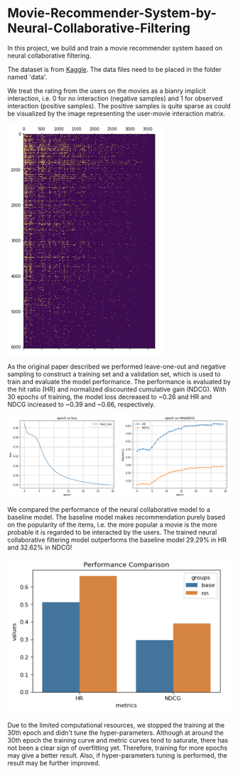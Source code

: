 # Movie-Recommender-System-by-Neural-Collaborative-Filtering
In this project, we build and train a movie recommender system based on neural collaborative filtering.

The dataset is from [Kaggle](https://www.kaggle.com/sherinclaudia/movielens). The data files need to be placed in the folder named 'data'.

We treat the rating from the users on the movies as a bianry implicit interaction, i.e. 0 for no interaction (negative samples) and 1 for observed interaction (positive samples). The positive samples is quite sparse as could be visualized by the image representing the user-movie interaction matrix.

<img src="https://raw.githubusercontent.com/JiayuX/Movie-Recommender-System-by-Neural-Collaborative-Filtering/main/matrix.png" width="350"/>

As the original paper described we performed leave-one-out and negative sampling to construct a training set and a validation set, which is used to train and evaluate the model performance. The performance is evaluated by the hit ratio (HR) and normalized discounted cumulative gain (NDCG). With 30 epochs of training, the model loss decreased to ~0.26 and HR and NDCG increased to ~0.39 and ~0.66, respectively.

<img src="https://raw.githubusercontent.com/JiayuX/Movie-Recommender-System-by-Neural-Collaborative-Filtering/main/history.png" width="900"/>

We compared the performance of the neural collaborative model to a baseline model. The baseline model makes recommendation purely based on the popularity of the items, i.e. the more popular a movie is the more probable it is regarded to be interacted by the users. The trained neural collaborative filtering model outperforms the baseline model 29.29% in HR and 32.62% in NDCG!

<img src="https://raw.githubusercontent.com/JiayuX/Movie-Recommender-System-by-Neural-Collaborative-Filtering/main/comp.png" width="600"/>

Due to the limited computational resources, we stopped the training at the 30th epoch and didn't tune the hyper-parameters. Although at around the 30th epoch the training curve and metric curves tend to saturate, there has not been a clear sign of overfitting yet. Therefore, training for more epochs may give a better result. Also, if hyper-parameters tuning is performed, the result may be further improved.
